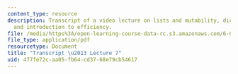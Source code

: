 ```yaml
---
content_type: resource
description: Transcript of a video lecture on lists and mutability, dictionaries,
  and introduction to efficiency.
file: /media/https%3A/open-learning-course-data-rc.s3.amazonaws.com/6-00-introduction-to-computer-science-and-programming-fall-2008/477fe72caa05fb64cd3768e79cb54617_6-00F08-L07.pdf
file_type: application/pdf
resourcetype: Document
title: "Transcript \u2013 Lecture 7"
uid: 477fe72c-aa05-fb64-cd37-68e79cb54617
---
```

